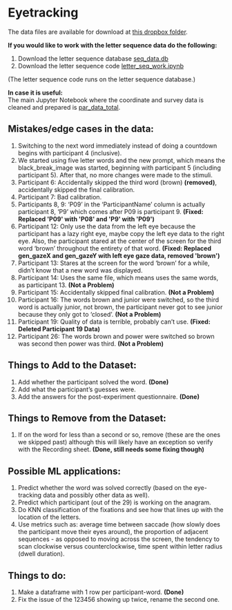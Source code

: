 # Eyetracking

The data files are available for download at [this dropbox folder](https://www.dropbox.com/sh/4au2fky38gojrwj/AABITum8SzHVav1GUNYWgq7pa?dl=0).

**If you would like to work with the letter sequence data do the following:**
1. Download the letter sequence database [seq_data.db](seq_data.db)
2. Download the letter sequence code [letter_seq_work.ipynb](letter_seq_work.ipynb)

(The letter sequence code runs on the letter sequence database.)

**In case it is useful:** <br/>
The main Jupyter Notebook where the coordinate and survey data is cleaned and prepared is [par_data_total](https://github.com/jessebmurray/eyetracking/blob/master/par_data_total.ipynb).

## Mistakes/edge cases in the data:
1. Switching to the next word immediately instead of doing a countdown begins with participant 4 (inclusive).
2. We started using five letter words and the new prompt, which means the  black_break_image was started, beginning with participant 5 (including participant 5). After that, no more changes were made to the stimuli.
3. Participant 6: Accidentally skipped the third word (brown) **(removed)**, accidentally skipped the final calibration.
4. Participant 7: Bad calibration.
5. Participants 8, 9: ‘P09’ in the ‘ParticipantName’ column is actually participant 8, ‘P9’ which comes after P09 is participant 9. **(Fixed: Replaced 'P09' with 'P08' and 'P9' with 'P09')**
6. Participant 12: Only use the data from the left eye because the participant has a lazy right eye, maybe copy the left eye data to the right eye. Also, the participant stared at the center of the screen for the third word ‘brown’ throughout the entirety of that word. **(Fixed: Replaced gen_gazeX and gen_gazeY with left eye gaze data, removed 'brown')**
7. Participant 13: Stares at the screen for the word ‘brown’ for a while, didn’t know that a new word was displayed.
8. Participant 14: Uses the same file, which means uses the same words, as participant 13. **(Not a Problem)**
9. Participant 15: Accidentally skipped final calibration. **(Not a Problem)**
10. Participant 16: The words brown and junior were switched, so the third word is actually junior, not brown, the participant never got to see junior because they only got to ‘closed’.  **(Not a Problem)**
11. Participant 19: Quality of data is terrible, probably can’t use. **(Fixed: Deleted Participant 19 Data)**
12. Participant 26: The words brown and power were switched so brown was second then power was third. **(Not a Problem)**


## Things to Add to the Dataset:
1. Add whether the participant solved the word. **(Done)**
2. Add what the participant’s guesses were. 
3. Add the answers for the post-experiment questionnaire. **(Done)**

## Things to Remove from the Dataset:
1. If on the word for less than a second or so, remove (these are the ones we skipped past) although this will likely have an exception so verify with the Recording sheet. **(Done, still needs some fixing though)**

## Possible ML applications:
1. Predict whether the word was solved correctly (based on the eye-tracking data and possibly other data as well).
2. Predict which participant (out of the 29) is working on the anagram. 
3. Do KNN classification of the fixations and see how that lines up with the location of the letters.
4. Use metrics such as: average time between saccade (how slowly does the participant move their eyes around), the proportion of adjacent sequences - as opposed to moving across the screen, the tendency to scan clockwise versus counterclockwise, time spent within letter radius (dwell duration).


## Things to do:
1. Make a dataframe with 1 row per participant-word. **(Done)**
2. Fix the issue of the 123456 showing up twice, rename the second one.



